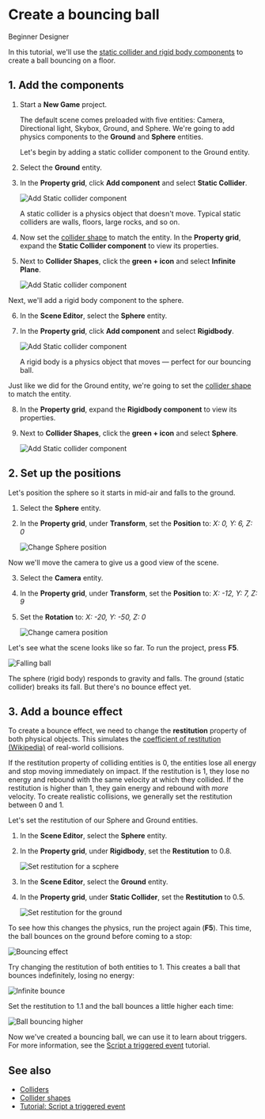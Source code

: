 # Create a bouncing ball

<span class="label label-doc-level">Beginner</span>
<span class="label label-doc-audience">Designer</span>

In this tutorial, we'll use the [static collider and rigid body components](../colliders.md) to create a ball bouncing on a floor.

## 1. Add the components
   
1. Start a **New Game** project.

    The default scene comes preloaded with five entities: Camera, Directional light, Skybox, Ground, and Sphere. We're going to add physics components to the **Ground** and **Sphere** entities.

    Let's begin by adding a static collider component to the Ground entity.

2. Select the **Ground** entity.

3. In the **Property grid**, click **Add component** and select **Static Collider**.

    ![Add Static collider component](media/physics-tutorials-create-a-bouncing-ball-add-collider-component.png)

    A static collider is a physics object that doesn't move. Typical static colliders are walls, floors, large rocks, and so on.

4. Now set the [collider shape](../collider-shapes.md) to match the entity. In the **Property grid**, expand the **Static Collider component** to view its properties.

5. Next to **Collider Shapes**, click the **green + icon** and select **Infinite Plane**.

    ![Add Static collider component](media/physics-tutorials-create-a-bouncing-ball-collider-shape.png)

Next, we'll add a rigid body component to the sphere. 

6. In the **Scene Editor**, select the **Sphere** entity.

7. In the **Property grid**, click **Add component** and select **Rigidbody**.

    ![Add Static collider component](media/physics-tutorials-create-a-bouncing-ball-add-rigitbody-component.png)

    A rigid body is a physics object that moves — perfect for our bouncing ball.

Just like we did for the Ground entity, we're going to set the [collider shape](../collider-shapes.md) to match the entity.

8. In the **Property grid**, expand the **Rigidbody component** to view its properties.

9. Next to **Collider Shapes**, click the **green + icon** and select **Sphere**.

     ![Add Static collider component](media/physics-tutorials-create-a-bouncing-ball-rigitbody-shape.png)

## 2. Set up the positions

Let's position the sphere so it starts in mid-air and falls to the ground.

1. Select the **Sphere** entity. 

2. In the **Property grid**, under **Transform**, set the **Position** to: _X: 0, Y: 6, Z: 0_

    ![Change Sphere position](media/physics-tutorials-create-a-bouncing-ball-change-sphere-position.png)

Now we'll move the camera to give us a good view of the scene. 

3. Select the **Camera** entity. 

4. In the **Property grid**, under **Transform**, set the **Position** to: _X: -12, Y: 7, Z: 9_

5. Set the **Rotation** to: _X: -20, Y: -50, Z: 0_

    ![Change camera position](media/physics-tutorials-create-a-bouncing-ball-change-camera-position.png)

Let's see what the scene looks like so far. To run the project, press **F5**.

![Falling ball](media/physics-tutorials-create-a-bouncing-ball-falling-ball.gif)

The sphere (rigid body) responds to gravity and falls. The ground (static collider) breaks its fall. But there's no bounce effect yet.

## 3. Add a bounce effect

To create a bounce effect, we need to change the **restitution** property of both physical objects. This simulates the [coefficient of restitution (Wikipedia)](https://en.wikipedia.org/wiki/Coefficient_of_restitution) of real-world collisions. 

If the restitution property of colliding entities is 0, the entities lose all energy and stop moving immediately on impact. If the restitution is 1, they lose no energy and rebound with the same velocity at which they collided. If the restitution is higher than 1, they gain energy and rebound with _more_ velocity. To create realistic collisions, we generally set the restitution between 0 and 1.

Let's set the restitution of our Sphere and Ground entities.

1. In the **Scene Editor**, select the **Sphere** entity.

2. In the **Property grid**, under **Rigidbody**, set the **Restitution** to 0.8.

    ![Set restitution for a scphere](media/physics-tutorials-create-a-bouncing-ball-restitution-of-a-sphere.png)

3. In the **Scene Editor**, select the **Ground** entity.

4. In the **Property grid**, under **Static Collider**, set the **Restitution** to 0.5.

    ![Set restitution for the ground](media/physics-tutorials-create-a-bouncing-ball-restitution-of-the-ground.png)

To see how this changes the physics, run the project again (**F5**). This time, the ball bounces on the ground before coming to a stop:

![Bouncing effect](media/physics-tutorials-create-a-bouncing-ball-falling-and-bouncing-ball.gif)

Try changing the restitution of both entities to 1. This creates a ball that bounces indefinitely, losing no energy:

![Infinite bounce](media/physics-tutorials-create-a-bouncing-ball-infinitely-bouncing-ball.gif)

Set the restitution to 1.1 and the ball bounces a little higher each time:

![Ball bouncing higher](media/physics-tutorials-create-a-bouncing-ball-higher-and-higher.gif)

Now we've created a bouncing ball, we can use it to learn about triggers. For more information, see the [Script a triggered event](script-a-triggered-event.md) tutorial.

## See also
* [Colliders](../colliders.md)
* [Collider shapes](../collider-shapes.md)
* [Tutorial: Script a triggered event](script-a-triggered-event.md)